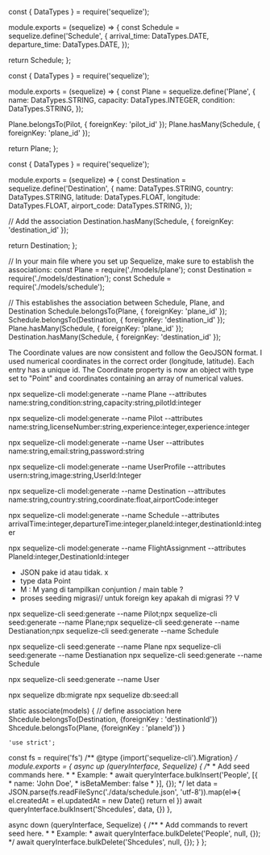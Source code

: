 const { DataTypes } = require('sequelize');

module.exports = (sequelize) => {
  const Schedule = sequelize.define('Schedule', {
    arrival_time: DataTypes.DATE,
    departure_time: DataTypes.DATE,
  });

  return Schedule;
};

const { DataTypes } = require('sequelize');

module.exports = (sequelize) => {
  const Plane = sequelize.define('Plane', {
    name: DataTypes.STRING,
    capacity: DataTypes.INTEGER,
    condition: DataTypes.STRING,
  });

  Plane.belongsTo(Pilot, { foreignKey: 'pilot_id' });
  Plane.hasMany(Schedule, { foreignKey: 'plane_id' });

  return Plane;
};

const { DataTypes } = require('sequelize');

module.exports = (sequelize) => {
  const Destination = sequelize.define('Destination', {
    name: DataTypes.STRING,
    country: DataTypes.STRING,
    latitude: DataTypes.FLOAT,
    longitude: DataTypes.FLOAT,
    airport_code: DataTypes.STRING,
  });

  // Add the association
  Destination.hasMany(Schedule, { foreignKey: 'destination_id' });

  return Destination;
};

// In your main file where you set up Sequelize, make sure to establish the associations:
const Plane = require('./models/plane');
const Destination = require('./models/destination');
const Schedule = require('./models/schedule');

// This establishes the association between Schedule, Plane, and Destination
Schedule.belongsTo(Plane, { foreignKey: 'plane_id' });
Schedule.belongsTo(Destination, { foreignKey: 'destination_id' });
Plane.hasMany(Schedule, { foreignKey: 'plane_id' });
Destination.hasMany(Schedule, { foreignKey: 'destination_id' });



<!-- geoJSON -->

The Coordinate values are now consistent and follow the GeoJSON format. I used numerical coordinates in the correct order (longitude, latitude).
Each entry has a unique id.
The Coordinate property is now an object with type set to "Point" and coordinates containing an array of numerical values.

npx sequelize-cli model:generate --name Plane --attributes name:string,condition:string,capacity:string,pilotId:integer

npx sequelize-cli model:generate --name Pilot --attributes name:string,licenseNumber:string,experience:integer,experience:integer

npx sequelize-cli model:generate --name User --attributes name:string,email:string,password:string

npx sequelize-cli model:generate --name UserProfile --attributes usern:string,image:string,UserId:Integer

npx sequelize-cli model:generate --name Destination --attributes name:string,country:string,coordinate:float,airportCode:integer

npx sequelize-cli model:generate --name Schedule --attributes arrivalTime:integer,departureTime:integer,planeId:integer,destinationId:integer

npx sequelize-cli model:generate --name FlightAssignment --attributes PlaneId:integer,DestinationId:integer



- JSON pake id atau tidak. x
- type data Point 
- M : M yang di tampilkan conjuntion / main table ?
- proses seeding migrasi// untuk foreign key apakah di migrasi ?? V


npx sequelize-cli seed:generate --name Pilot;npx sequelize-cli seed:generate --name Plane;npx sequelize-cli seed:generate --name Destianation;npx sequelize-cli seed:generate --name Schedule

npx sequelize-cli seed:generate --name Plane
npx sequelize-cli seed:generate --name Destianation
npx sequelize-cli seed:generate --name Schedule

npx sequelize-cli seed:generate --name User

npx sequelize db:migrate
npx sequelize db:seed:all


static associate(models) {
      // define association here
      Shcedule.belongsTo(Destination, {foreignKey : 'destinationId'})
      Shcedule.belongsTo(Plane, {foreignKey : 'planeId'})
    }



    'use strict';
const fs = require('fs')
/** @type {import('sequelize-cli').Migration} */
module.exports = {
  async up (queryInterface, Sequelize) {
    /**
     * Add seed commands here.
     *
     * Example:
     * await queryInterface.bulkInsert('People', [{
     *   name: 'John Doe',
     *   isBetaMember: false
     * }], {});
    */
    let data = JSON.parse(fs.readFileSync('./data/schedule.json', 'utf-8')).map(el=>{
      el.createdAt = el.updatedAt = new Date()
      return el
    })
    await queryInterface.bulkInsert('Shcedules', data, {})
  },

  async down (queryInterface, Sequelize) {
    /**
     * Add commands to revert seed here.
     *
     * Example:
     * await queryInterface.bulkDelete('People', null, {});
     */
    await queryInterface.bulkDelete('Shcedules', null, {});
  }
};
